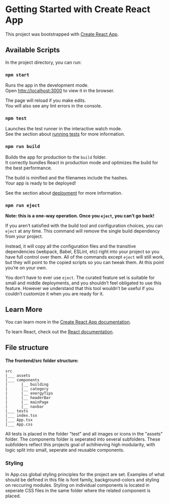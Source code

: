 # Getting Started with Create React App

This project was bootstrapped with [Create React App](https://github.com/facebook/create-react-app).

## Available Scripts

In the project directory, you can run:

### `npm start`

Runs the app in the development mode.\
Open [http://localhost:3000](http://localhost:3000) to view it in the browser.

The page will reload if you make edits.\
You will also see any lint errors in the console.

### `npm test`

Launches the test runner in the interactive watch mode.\
See the section about [running tests](https://facebook.github.io/create-react-app/docs/running-tests) for more information.

### `npm run build`

Builds the app for production to the `build` folder.\
It correctly bundles React in production mode and optimizes the build for the best performance.

The build is minified and the filenames include the hashes.\
Your app is ready to be deployed!

See the section about [deployment](https://facebook.github.io/create-react-app/docs/deployment) for more information.

### `npm run eject`

**Note: this is a one-way operation. Once you `eject`, you can’t go back!**

If you aren’t satisfied with the build tool and configuration choices, you can `eject` at any time. This command will remove the single build dependency from your project.

Instead, it will copy all the configuration files and the transitive dependencies (webpack, Babel, ESLint, etc) right into your project so you have full control over them. All of the commands except `eject` will still work, but they will point to the copied scripts so you can tweak them. At this point you’re on your own.

You don’t have to ever use `eject`. The curated feature set is suitable for small and middle deployments, and you shouldn’t feel obligated to use this feature. However we understand that this tool wouldn’t be useful if you couldn’t customize it when you are ready for it.

## Learn More

You can learn more in the [Create React App documentation](https://facebook.github.io/create-react-app/docs/getting-started).

To learn React, check out the [React documentation](https://reactjs.org/).

## File structure 

#### The frontend/src folder structure: 

```
src 
|___ assets
|___ components 
|      |__ building
|      |__ category
|      |__ energyTips
|      |__ headerBar
|      |__ mainPage
|      |__ navbar
|___ tests
|___ index.tsx
|___ App.tsx
|___ App.css
```

All tests is placed in the folder "test" and all images or icons in the "assets" folder. The components folder is seperated into several subfolders. These subfolders reflect this projects goal of achihieving high modularity, with logic split into small, seperate and reusable components. 

### Styling
In App.css global styling principles for the project are set. Examples of what should be defined in this file is font family, background-colors and styling on reccuring modules. Styling on individual components is located in seperate CSS files in the same folder where the related component is placed. 







